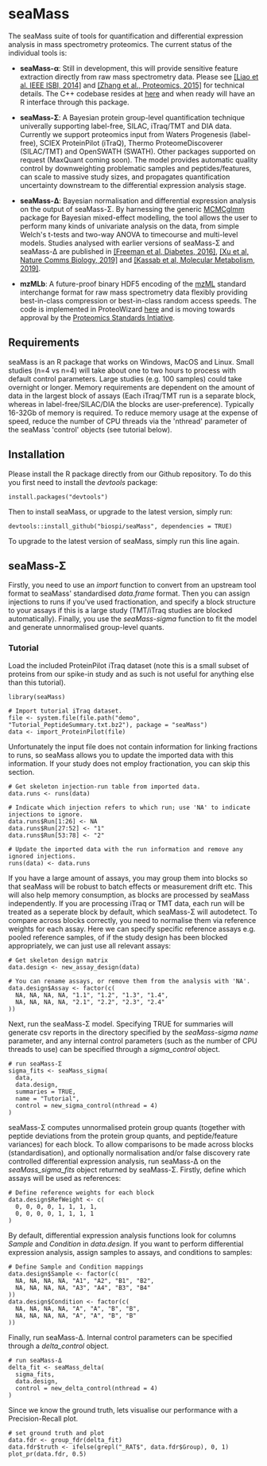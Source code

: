 # seaMass
The seaMass suite of tools for quantification and differential expression analysis in mass spectrometry proteomics. The current status of the individual tools is:

- **seaMass-α**: Still in development, this will provide sensitive feature extraction directly from raw mass spectrometry data. Please see [[Liao et al. IEEE ISBI, 2014]](https://doi.org/10.1109/ISBI.2014.6868123) and [[Zhang et al., Proteomics, 2015]](https://doi.org/10.1002/pmic.201400428) for technical details. The C++ codebase resides at [here](https://github.com/biospi/seaMass-alpha) and when ready will have an R interface through this package.

- **seaMass-Σ**: A Bayesian protein group-level quantification technique univerally supporting label-free, SILAC, iTraq/TMT and DIA data. Currently we support proteomics input from Waters Progenesis (label-free), SCIEX ProteinPilot (iTraQ), Thermo ProteomeDiscoverer (SILAC/TMT) and OpenSWATH (SWATH). Other packages supported on request (MaxQuant coming soon). The model provides automatic quality control by downweighting problematic samples and peptides/features, can scale to massive study sizes, and propagates quantification uncertainty downstream to the differential expression analysis stage. 

- **seaMass-Δ**: Bayesian normalisation and differential expression analysis on the output of seaMass-Σ. By harnessing the generic [MCMCglmm](https://cran.r-project.org/web/packages/MCMCglmm) package for Bayesian mixed-effect modelling, the tool allows the user to perform many kinds of univariate analysis on the data, from simple Welch's t-tests and two-way ANOVA to timecourse and multi-level models. Studies analysed with earlier versions of seaMass-Σ and seaMass-Δ are published in [[Freeman et al, Diabetes, 2016]](	
https://doi.org/10.2337/db15-0835), [[Xu et al, Nature Comms Biology, 2019]](https://doi.org/10.1038/s42003-018-0254-9) and [[Kassab et al, Molecular Metabolism, 2019]](	
https://doi.org/10.1016/j.molmet.2019.08.003).

- **mzMLb**: A future-proof binary HDF5 encoding of the [mzML](http://www.psidev.info/mzML) standard interchange format for raw mass spectrometry data flexibly providing best-in-class compression or best-in-class random access speeds. The code is implemented in ProteoWizard [here](https://github.com/biospi/mzmlb) and is moving towards approval by the [Proteomics Standards Intiative](http://www.psidev.info/).  

## Requirements

seaMass is an R package that works on Windows, MacOS and Linux. Small studies (n=4 vs n=4) will take about one to two hours to process with default control parameters. Large studies (e.g. 100 samples) could take overnight or longer. Memory requirements are dependent on the amount of data in the largest block of assays (Each iTraq/TMT run is a separate block, whereas in label-free/SILAC/DIA the blocks are user-preference). Typically 16-32Gb of memory is required. To reduce memory usage at the expense of speed, reduce the number of CPU threads via the 'nthread' parameter of the seaMass 'control' objects (see tutorial below).

## Installation

Please install the R package directly from our Github repository. To do this you first need to install the *devtools* package: 

```
install.packages("devtools")
```

Then to install seaMass, or upgrade to the latest version, simply run:

```
devtools::install_github("biospi/seaMass", dependencies = TRUE)
```

To upgrade to the latest version of seaMass, simply run this line again.

## seaMass-Σ

Firstly, you need to use an *import* function to convert from an upstream tool format to seaMass' standardised *data.frame* format. Then you can assign injections to runs if you've used fractionation, and specify a block structure to your assays if this is a large study (TMT/iTraq studies are blocked automatically). Finally, you use the *seaMass-sigma* function to fit the model and generate unnormalised group-level quants.

### Tutorial

Load the included ProteinPilot iTraq dataset (note this is a small subset of proteins from our spike-in study and as such is not useful for anything else than this tutorial).

```
library(seaMass)

# Import tutorial iTraq dataset.
file <- system.file(file.path("demo", "Tutorial_PeptideSummary.txt.bz2"), package = "seaMass")
data <- import_ProteinPilot(file)
```

Unfortunately the input file does not contain information for linking fractions to runs, so seaMass allows you to update the imported data with this information. If your study does not employ fractionation, you can skip this section.

```
# Get skeleton injection-run table from imported data.
data.runs <- runs(data)

# Indicate which injection refers to which run; use 'NA' to indicate injections to ignore.
data.runs$Run[1:26] <- NA
data.runs$Run[27:52] <- "1"
data.runs$Run[53:78] <- "2"

# Update the imported data with the run information and remove any ignored injections.
runs(data) <- data.runs
```

If you have a large amount of assays, you may group them into blocks so that seaMass will be robust to batch effects or measurement drift etc. This will also help memory consumption, as blocks are processed by seaMass independently. If you are processing iTraq or TMT data, each run will be treated as a seperate block by default, which seaMass-Σ will autodetect. To compare across blocks correctly, you need to normalise them via reference weights for each assay. Here we can specify specific reference assays e.g. pooled reference samples, of if the study design has been blocked appropriately, we can just use all relevant assays:

```
# Get skeleton design matrix
data.design <- new_assay_design(data)

# You can rename assays, or remove them from the analysis with 'NA'.
data.design$Assay <- factor(c(
  NA, NA, NA, NA, "1.1", "1.2", "1.3", "1.4",
  NA, NA, NA, NA, "2.1", "2.2", "2.3", "2.4"
))
```

Next, run the seaMass-Σ model. Specifying TRUE for summaries will generate csv reports in the directory specified by the *seaMass-sigma* *name* parameter, and any internal control parameters (such as the number of CPU threads to use) can be specified through a *sigma_control* object. 

```
# run seaMass-Σ
sigma_fits <- seaMass_sigma(
  data,
  data.design,
  summaries = TRUE,
  name = "Tutorial",
  control = new_sigma_control(nthread = 4)
)
```

seaMass-Σ computes unnormalised protein group quants (together with peptide deviations from the protein group quants, and peptide/feature variances) for each block. To allow comparisons to be made across blocks (standardisation), and optionally normalisation and/or false discovery rate controlled differential expression analysis, run seaMass-Δ on the *seaMass_sigma_fits* object returned by seaMass-Σ. Firstly, define which assays will be used as references: 

```
# Define reference weights for each block
data.design$RefWeight <- c(
  0, 0, 0, 0, 1, 1, 1, 1,
  0, 0, 0, 0, 1, 1, 1, 1
)
```

By default, differential expression analysis functions look for columns *Sample* and *Condition* in *data.design*. If you want to perform differential expression analysis, assign samples to assays, and conditions to samples:

```
# Define Sample and Condition mappings
data.design$Sample <- factor(c(
  NA, NA, NA, NA, "A1", "A2", "B1", "B2",
  NA, NA, NA, NA, "A3", "A4", "B3", "B4"
))
data.design$Condition <- factor(c(
  NA, NA, NA, NA, "A", "A", "B", "B",
  NA, NA, NA, NA, "A", "A", "B", "B"
))
```

Finally, run seaMass-Δ. Internal control parameters can be specified through a *delta_control* object. 

```
# run seaMass-Δ
delta_fit <- seaMass_delta(
  sigma_fits,
  data.design,
  control = new_delta_control(nthread = 4)
)
```

Since we know the ground truth, lets visualise our performance with a Precision-Recall plot.

```
# set ground truth and plot
data.fdr <- group_fdr(delta_fit)
data.fdr$truth <- ifelse(grepl("_RAT$", data.fdr$Group), 0, 1)
plot_pr(data.fdr, 0.5)
```
